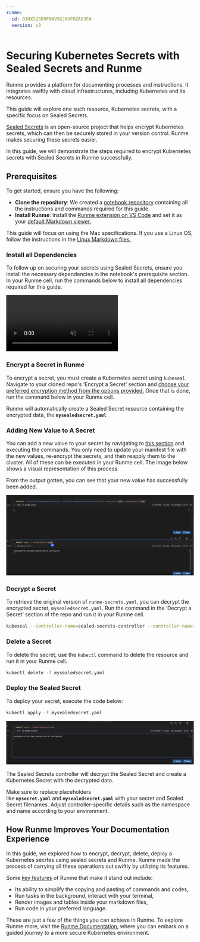 ```yaml
---
runme:
  id: 01HX525D9FNAVSGJXVFHZA93FA
  version: v3
---
```


# Securing Kubernetes Secrets with Sealed Secrets and Runme

Runme provides a platform for documenting processes and instructions. It integrates swiftly with cloud infrastructures, including Kubernetes and its resources.

This guide will explore one such resource, Kubernetes secrets, with a specific focus on Sealed Secrets.

[Sealed Secrets](https://archive.eksworkshop.com/beginner/200_secrets/installing-sealed-secrets/) is an open-source project that helps encrypt Kubernetes secrets, which can then be securely stored in your version control. Runme makes securing these secrets easier.

In this guide, we will demonstrate the steps required to encrypt Kubernetes secrets with Sealed Secrets in Runme successfully.

## **Prerequisites**[](https://docs-runme-55rq3q1vz-stateful.vercel.app/guide/k8s-secret#prerequisites)

To get started, ensure you have the following:

- **Clone the repository**: We created a [notebook repository](https://github.com/stateful/blog-examples/tree/main/kubernetes/k8s-secret/sealed-secret) containing all the instructions and commands required for this guide.
- **Install Runme**: Install the [Runme extension on VS Code](https://marketplace.visualstudio.com/items?itemName=stateful.runme) and set it as your [default Markdown viewer.](https://docs.runme.dev/installation/installrunme#how-to-set-vs-code-as-your-default-markdown-viewer)

This guide will focus on using the Mac specifications. If you use a Linux OS, follow the instructions in the [Linux Markdown files.](https://github.com/stateful/blog-examples/blob/main/kubernetes/k8s-secret/sealed-secret/linux-sealedsecrets.md)

### Install all Dependencies

To follow up on securing your secrets using Sealed Secrets, ensure you install the necessary dependencies in the notebook's prerequisite section. In your Runme cell, run the commands below to install all dependencies required for this guide.

<video autoPlay loop muted playsInline controls>
  <source src="/videos/sealed-secrets-runme.mp4" type="video/mp4" />
  <source src="/videos/sealed-secrets-runme.webm" type="video/webm" />
</video>

### **Encrypt a Secret in Runme**[](https://docs-runme-55rq3q1vz-stateful.vercel.app/guide/k8s-secret#encrypt-a-secret)

To encrypt a secret, you must create a Kubernetes secret using `kubeseal`. Navigate to your cloned repo's ‘Encrypt a Secret’ section and [choose your preferred encryption method from the options provided.](https://github.com/stateful/blog-examples/blob/main/kubernetes/k8s-secret/sealed-secret/Mac-sealedsecret.md#encrypt-a-secret)  Once that is done, run the command below in your Runme cell.

Runme will automatically create a Sealed Secret resource containing the encrypted data, the **`mysealedsecret.yaml`**

### Adding New Value to A Secret

You can add a new value to your secret by navigating to [this section](https://github.com/stateful/blog-examples/blob/main/kubernetes/k8s-secret/sealed-secret/Mac-sealedsecret.md#adding-a-new-value-to-a-sealed-secret) and executing the commands. You only need to update your manifest file with the new values, re-encrypt the secrets, and then reapply them to the cluster. All of these can be executed in your Runme cell. The image below shows a visual representation of this process.

From the output gotten, you can see that your new value has successfully been added.

![add value](../../static/img/guide-page/add-secrets.png)

### Decrypt a Secret[](https://docs-runme-55rq3q1vz-stateful.vercel.app/guide/k8s-secret#decrypt-a-secret)

To retrieve the original version of `runme-secrets.yaml`, you can decrypt the encrypted secret, `mysealedsecret.yaml`. Run the command in the ‘Decrypt a Secret’ section of the repo and run it in your Runme cell.

```sh
kubeseal --controller-name=sealed-secrets-controller --controller-namespace=kube-system  < mysealedsecret.yaml > mysecrets.yaml
```

### Delete a Secret

To delete the secret, use the `kubectl` command to delete the resource and run it in your Runme cell.

```sh
kubectl delete -f mysealedsecret.yaml
```

### **Deploy the Sealed Secret**[](https://docs-runme-55rq3q1vz-stateful.vercel.app/guide/k8s-secret#deploy-the-sealed-secret)

To deploy your secret, execute the code below:

```sh
kubectl apply -f mysealedsecret.yaml
```

![deploy sealed](../../static/img/guide-page/sealed-apply.png)

The Sealed Secrets controller will decrypt the Sealed Secret and create a Kubernetes Secret with the decrypted data.

Make sure to replace placeholders like **`mysecret.yaml`** and **`mysealedsecret.yaml`** with your secret and Sealed Secret filenames. Adjust controller-specific details such as the namespace and name according to your environment.

## How Runme Improves Your Documentation Experience

In this guide, we explored how to encrypt, decrypt, delete, deploy a Kubernetes secrtes using sealed secrets and Runme. Runme made the process of carrying all these operations out swiftly by utilizing its features.

Some [key features](https://docs.runme.dev/getting-started/features) of Runme that make it stand out include:

- Its ability to simplify the copying and pasting of commands and codes,
- Run tasks in the background, interact with your terminal,
- Render images and tables inside your markdown files,
- Run code in your preferred language.

These are just a few of the things you can achieve in Runme. To explore Runme more, visit the [Runme Documentation](https://docs.runme.dev/), where you can embark on a guided journey to a more secure Kubernetes environment.
